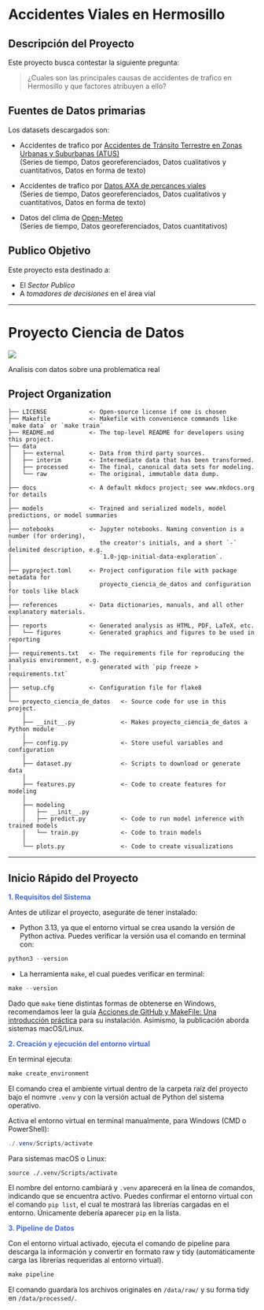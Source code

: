 # Accidentes Viales en Hermosillo

## Descripción del Proyecto
Este proyecto busca contestar la siguiente pregunta:

> ¿Cuales son las principales causas de accidentes de trafico en Hermosillo y que factores atribuyen a ello?

## Fuentes de Datos primarias
Los datasets descargados son:
- Accidentes de trafico por [Accidentes de Tránsito Terrestre en Zonas Urbanas y Suburbanas (ATUS)](https://www.google.com/url?q=https%3A%2F%2Fwww.inegi.org.mx%2Fprogramas%2Faccidentes%2F%23datos_abiertos) <br>
(Series de tiempo, Datos georeferenciados, Datos cualitativos y cuantitativos, Datos en forma de texto)
      
- Accidentes de trafico por [Datos AXA de percances viales](https://i2ds.org/datos-abiertos/) <br>
(Series de tiempo, Datos georeferenciados, Datos cualitativos y cuantitativos, Datos en forma de texto)
- Datos del clima de [Open-Meteo](https://open-meteo.com/en/docs) <br>
  (Series de tiempo, Datos georeferenciados, Datos cuantitativos)

## Publico Objetivo
Este proyecto esta destinado a:
- El *Sector Publico*
- A *tomadores de decisiones* en el área vial

---

# Proyecto Ciencia de Datos

<a target="_blank" href="https://cookiecutter-data-science.drivendata.org/">
    <img src="https://img.shields.io/badge/CCDS-Project%20template-328F97?logo=cookiecutter" />
</a>

Analisis con datos sobre una problematica real

## Project Organization

```
├── LICENSE            <- Open-source license if one is chosen
├── Makefile           <- Makefile with convenience commands like `make data` or `make train`
├── README.md          <- The top-level README for developers using this project.
├── data
│   ├── external       <- Data from third party sources.
│   ├── interim        <- Intermediate data that has been transformed.
│   ├── processed      <- The final, canonical data sets for modeling.
│   └── raw            <- The original, immutable data dump.
│
├── docs               <- A default mkdocs project; see www.mkdocs.org for details
│
├── models             <- Trained and serialized models, model predictions, or model summaries
│
├── notebooks          <- Jupyter notebooks. Naming convention is a number (for ordering),
│                         the creator's initials, and a short `-` delimited description, e.g.
│                         `1.0-jqp-initial-data-exploration`.
│
├── pyproject.toml     <- Project configuration file with package metadata for 
│                         proyecto_ciencia_de_datos and configuration for tools like black
│
├── references         <- Data dictionaries, manuals, and all other explanatory materials.
│
├── reports            <- Generated analysis as HTML, PDF, LaTeX, etc.
│   └── figures        <- Generated graphics and figures to be used in reporting
│
├── requirements.txt   <- The requirements file for reproducing the analysis environment, e.g.
│                         generated with `pip freeze > requirements.txt`
│
├── setup.cfg          <- Configuration file for flake8
│
└── proyecto_ciencia_de_datos   <- Source code for use in this project.
    │
    ├── __init__.py             <- Makes proyecto_ciencia_de_datos a Python module
    │
    ├── config.py               <- Store useful variables and configuration
    │
    ├── dataset.py              <- Scripts to download or generate data
    │
    ├── features.py             <- Code to create features for modeling
    │
    ├── modeling                
    │   ├── __init__.py 
    │   ├── predict.py          <- Code to run model inference with trained models          
    │   └── train.py            <- Code to train models
    │
    └── plots.py                <- Code to create visualizations
```

--------
## Inicio Rápido del Proyecto

<font color='#4169E1'><strong>1. Requisitos del Sistema</strong></font>

Antes de utilizar el proyecto, aseguráte de tener instalado:

- Python 3.13, ya que el entorno virtual se crea usando la versión de Python activa. Puedes verificar la versión usa el comando en terminal con:

```powershell
python3 --version
```

- La herramienta `make`, el cual puedes verificar en terminal:

```powershell
make --version
```

Dado que `make` tiene distintas formas de obtenerse en Windows, recomendamos leer la guía [Acciones de GitHub y MakeFile: Una introducción práctica](#https://www.datacamp.com/es/tutorial/makefile-github-actions-tutorial) para su instalación. Asimismo, la publicación aborda sistemas macOS/Linux.

<font color='#4169E1'><strong>2. Creación y ejecución del entorno virtual</strong></font>

En terminal ejecuta:

```powershell
make create_environment
```

El comando crea el ambiente virtual dentro de la carpeta raíz del proyecto bajo el nomvre `.venv` y con la versión actual de Python del sistema operativo.

Activa el entorno virtual en terminal manualmente, para Windows (CMD o PowerShell):

```powershell
./.venv/Scripts/activate
```

Para sistemas macOS o Linux:

```
source ./.venv/Scripts/activate
```

El nombre del entorno cambiará y `.venv` aparecerá en la línea de comandos, indicando que se encuentra activo. Puedes confirmar el entorno virtual con el comando `pip list`, el cual te mostrará las librerías cargadas en el entorno. Únicamente debería aparecer `pip` en la lista.

<font color='#4169E1'><strong>3. Pipeline de Datos</strong></font>


Con el entorno virtual activado, ejecuta el comando de pipeline para descarga la información y convertir en formato raw y tidy (automáticamente carga las librerías requeridas al entorno virtual).

```powershell
make pipeline
```
El comando guardara los archivos originales en `/data/raw/` y su forma tidy en `/data/processed/`.